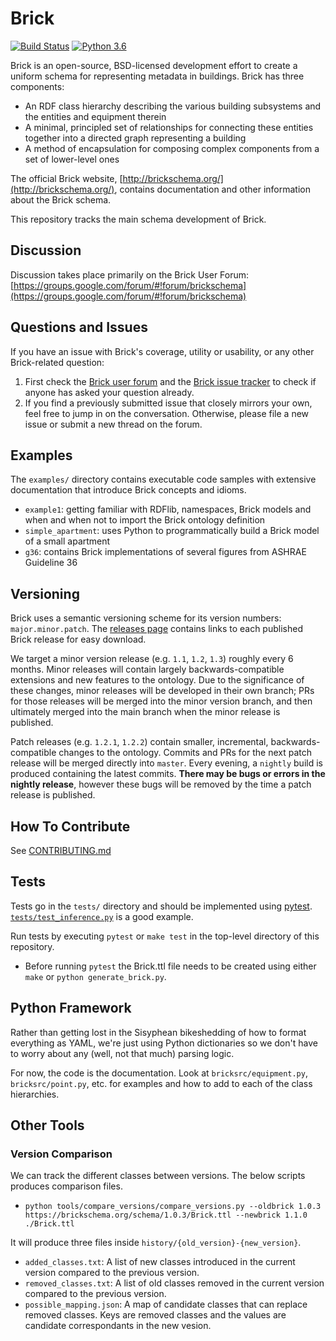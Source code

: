 # Brick

[![Build Status](https://github.com/BrickSchema/Brick/workflows/Build/badge.svg)](https://github.com/BrickSchema/Brick/actions)
[![Python 3.6](https://img.shields.io/badge/python-3.6+-blue.svg)](https://www.python.org/downloads/release/python-360/)

Brick is an open-source, BSD-licensed development effort to create a uniform schema for representing metadata in buildings. Brick has three components:

* An RDF class hierarchy describing the various building subsystems and the entities and equipment therein
* A minimal, principled set of relationships for connecting these entities together into a directed graph representing a building
* A method of encapsulation for composing complex components from a set of lower-level ones

The official Brick website, [http://brickschema.org/](http://brickschema.org/), contains documentation and other information about the Brick schema.

This repository tracks the main schema development of Brick.


## Discussion

Discussion takes place primarily on the Brick User Forum: [https://groups.google.com/forum/#!forum/brickschema](https://groups.google.com/forum/#!forum/brickschema)

## Questions and Issues

If you have an issue with Brick's coverage, utility or usability, or any other Brick-related question:

1. First check the [Brick user forum](https://groups.google.com/forum/#!forum/brickschema) and the [Brick issue tracker](https://github.com/BuildSysUniformMetadata/Brick/issues)
   to check if anyone has asked your question already.
2. If you find a previously submitted issue that closely mirrors your own, feel free to jump in on the conversation. Otherwise, please file a new issue or submit a new thread on the forum.

## Examples

The `examples/` directory contains executable code samples with extensive documentation that introduce Brick concepts and idioms.

- `example1`: getting familiar with RDFlib, namespaces, Brick models and when and when not to import the Brick ontology definition
- `simple_apartment`: uses Python to programmatically build a Brick model of a small apartment
- `g36`: contains Brick implementations of several figures from ASHRAE Guideline 36

## Versioning

Brick uses a semantic versioning scheme for its version numbers: `major.minor.patch`. The [releases page](https://github.com/BrickSchema/Brick/releases) contains links to each published Brick release for easy download.

We target a minor version release (e.g. `1.1`, `1.2`, `1.3`) roughly every 6 months. Minor releases will contain largely backwards-compatible extensions and new features to the ontology. Due to the significance of these changes, minor releases will be developed in their own branch; PRs for those releases will be merged into the minor version branch, and then ultimately merged into the main branch when the minor release is published.

Patch releases (e.g. `1.2.1`, `1.2.2`) contain smaller, incremental, backwards-compatible changes to the ontology. Commits and PRs for the next patch release will be merged directly into `master`. Every evening, a `nightly` build is produced containing the latest commits. **There may be bugs or errors in the nightly release**, however these bugs will be removed by the time a patch release is published.

## How To Contribute

See [CONTRIBUTING.md](https://github.com/BrickSchema/Brick/blob/master/CONTRIBUTING.md)

## Tests

Tests go in the `tests/` directory and should be implemented using [pytest](https://pytest.readthedocs.io/en/latest/getting-started.html#getstarted).
[`tests/test_inference.py`](https://github.com/BrickSchema/Brick/blob/master/tests/test_inference.py) is a good example.

Run tests by executing `pytest` or `make test` in the top-level directory of this repository.
* Before running `pytest` the Brick.ttl file needs to be created using either `make` or `python generate_brick.py`.

## Python Framework

Rather than getting lost in the Sisyphean bikeshedding of how to format everything as YAML, we're
just using Python dictionaries so we don't have to worry about any (well, not that much) parsing logic.

For now, the code is the documentation. Look at `bricksrc/equipment.py`, `bricksrc/point.py`, etc. for examples and how to add to each of the class hierarchies.

## Other Tools

### Version Comparison

We can track the different classes between versions. The below scripts produces comparison files.
- `python tools/compare_versions/compare_versions.py --oldbrick 1.0.3 https://brickschema.org/schema/1.0.3/Brick.ttl --newbrick 1.1.0 ./Brick.ttl`

It will produce three files inside `history/{old_version}-{new_version}`.
- `added_classes.txt`: A list of new classes introduced in the current version compared to the previous version.
- `removed_classes.txt`: A list of old classes removed in the current version compared to the previous version.
- `possible_mapping.json`: A map of candidate classes that can replace removed classes. Keys are removed classes and the values are candidate correspondants in the new vesion.
